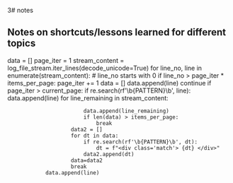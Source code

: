 3# notes

## Notes on shortcuts/lessons learned for different topics

data = []
            page_iter = 1
            stream_content = log_file_stream.iter_lines(decode_unicode=True)
            for line_no, line in enumerate(stream_content):  # line_no starts with 0
                if line_no > page_iter * items_per_page:
                    page_iter += 1
                    data = []
                    data.append(line)
                    continue
                if page_iter > current_page:
                    if re.search(rf'\b{PATTERN}\b', line):
                        data.append(line)
                        for line_remaining in stream_content:
                            
                            data.append(line_remaining)
                            if len(data) > items_per_page:
                                break
                        data2 = []
                        for dt in data:
                            if re.search(rf'\b{PATTERN}\b', dt):
                                dt = f"<div class='match'> {dt} </div>"
                            data2.append(dt)
                        data=data2
                        break
                data.append(line)

